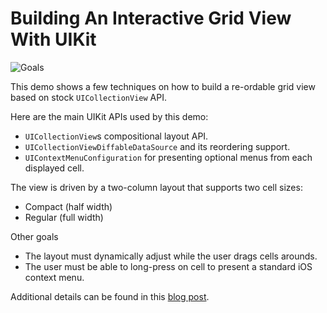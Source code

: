 # Building An Interactive Grid View With UIKit

![Goals](goals.gif)

This demo shows a few techniques on how to build a re-ordable grid view based on stock `UICollectionView` API.

Here are the main UIKit APIs used by this demo:

- `UICollectionView`s compositional layout API.
- `UICollectionViewDiffableDataSource` and its reordering support.
- `UIContextMenuConfiguration` for presenting optional menus from each displayed cell.
  
The view is driven by a two-column layout that supports two cell sizes:
  
- Compact (half width)
- Regular (full width)
  
Other goals
- The layout must dynamically adjust while the user drags cells arounds.
- The user must be able to long-press on cell to present a standard iOS context menu.

Additional details can be found in this [blog post](https://briancoyner.github.io/articles/2021-10-12-reorderable-collection-view).
